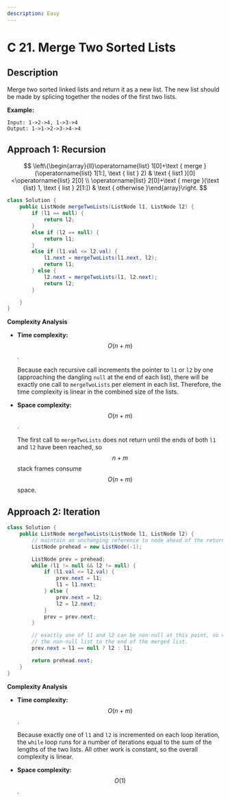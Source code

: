 ```yaml
---
description: Easy
---
```


# C 21. Merge Two Sorted Lists

## Description

Merge two sorted linked lists and return it as a new list. The new list should be made by splicing together the nodes of the first two lists.

**Example:**

```text
Input: 1->2->4, 1->3->4
Output: 1->1->2->3->4->4
```

## Approach 1: Recursion

$$
\left\{\begin{array}{ll}\operatorname{list} 1[0]+\text { merge }(\operatorname{list} 1[1:], \text { list } 2) & \text { list1 }[0]<\operatorname{list} 2[0] \\ \operatorname{list} 2[0]+\text { merge }(\text {list} 1, \text { list } 2[1:]) & \text { otherwise }\end{array}\right.
$$

```java
class Solution {
    public ListNode mergeTwoLists(ListNode l1, ListNode l2) {
        if (l1 == null) {
            return l2;
        }
        else if (l2 == null) {
            return l1;
        }
        else if (l1.val <= l2.val) {
            l1.next = mergeTwoLists(l1.next, l2);
            return l1;
        } else {
            l2.next = mergeTwoLists(l1, l2.next);
            return l2;
        }

    }
}
```

**Complexity Analysis**

* **Time complexity:** $$O(n+m)$$.

  Because each recursive call increments the pointer to `l1` or `l2` by one \(approaching the dangling `null` at the end of each list\), there will be exactly one call to `mergeTwoLists` per element in each list. Therefore, the time complexity is linear in the combined size of the lists.

* **Space complexity:** $$O(n+m)$$.

  The first call to `mergeTwoLists` does not return until the ends of both `l1` and `l2` have been reached, so $$n+m$$ stack frames consume $$O(n+m)$$ space.

## Approach 2: Iteration

```java
class Solution {
    public ListNode mergeTwoLists(ListNode l1, ListNode l2) {
        // maintain an unchanging reference to node ahead of the return node.
        ListNode prehead = new ListNode(-1);

        ListNode prev = prehead;
        while (l1 != null && l2 != null) {
            if (l1.val <= l2.val) {
                prev.next = l1;
                l1 = l1.next;
            } else {
                prev.next = l2;
                l2 = l2.next;
            }
            prev = prev.next;
        }

        // exactly one of l1 and l2 can be non-null at this point, so connect
        // the non-null list to the end of the merged list.
        prev.next = l1 == null ? l2 : l1;

        return prehead.next;
    }
}
```

**Complexity Analysis**

* **Time complexity:** $$O(n+m)$$.

  Because exactly one of `l1` and `l2` is incremented on each loop iteration, the `while` loop runs for a number of iterations equal to the sum of the lengths of the two lists. All other work is constant, so the overall complexity is linear.

* **Space complexity:** $$O(1)$$.



